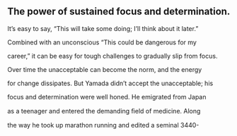 ## The power of sustained focus and determination.

It’s easy to say, “This will take some doing; I’ll think about it later.”

Combined with an unconscious “This could be dangerous for my

career,” it can be easy for tough challenges to gradually slip from focus.

Over time the unacceptable can become the norm, and the energy

for change dissipates. But Yamada didn’t accept the unacceptable; his

focus and determination were well honed. He emigrated from Japan

as a teenager and entered the demanding ﬁeld of medicine. Along

the way he took up marathon running and edited a seminal 3440-